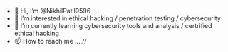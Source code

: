 - 👋 Hi, I’m @NikhilPatil9596
- 👀 I’m interested in ethical hacking / penetration testing / cybersecurity 
- 🌱 I’m currently learning cybersecurity tools and analysis / certrified ethical hacking 
- 📫 How to reach me ....//

<!---
NikhilPatil9596/NikhilPatil9596 is a ✨ special ✨ repository because its `README.md` (this file) appears on your GitHub profile.
You can click the Preview link to take a look at your changes.
--->

